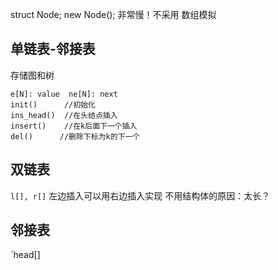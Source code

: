 struct Node; new Node(); 非常慢！不采用
数组模拟
## 单链表-邻接表
存储图和树
``` 
e[N]: value  ne[N]: next
init()      //初始化
ins_head()  //在头结点插入
insert()    //在k后面下一个插入
del()      //删除下标为k的下一个
```
## 双链表
`l[], r[]`
左边插入可以用右边插入实现
不用结构体的原因：太长？
## 邻接表
`head[] 